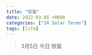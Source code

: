 ```yaml
---
title: "惊蛰"
date: 2022-03-05 +0800
categories: ["24 Solar Terms"]
tags: [life]
---
```


> 3月5日 今日 惊蛰

